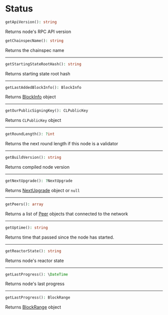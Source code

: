 # Status

```php
getApiVersion(): string
```
Returns node's RPC API version

```php
getChainspecName(): string
```
Returns the chainspec name

---
```php
getStartingStateRootHash(): string
```
Returns starting state root hash

---
```php
getLastAddedBlockInfo(): BlockInfo
```
Returns [BlockInfo](BlockInfo.md) object

---
```php
getOurPublicSigningKey(): CLPublicKey
```
Returns `CLPublicKey` object

---
```php
getRoundLength(): ?int
```
Returns the next round length if this node is a validator

---
```php
getBuildVersion(): string
```
Returns compiled node version

---
```php
getNextUpgrade(): ?NextUpgrade
```
Returns [NextUpgrade](NextUpgrade.md) object or `null`

---
```php
getPeers(): array
```
Returns a list of [Peer](Peer.md) objects that connected to the network

---
```php
getUptime(): string
```
Returns time that passed since the node has started.

---
```php
getReactorState(): string
```
Returns node's reactor state

---
```php
getLastProgress(): \DateTime
```
Returns node's last progress

---
```php
getLastProgress(): BlockRange
```
Returns [BlockRange](BlockRange.md) object
